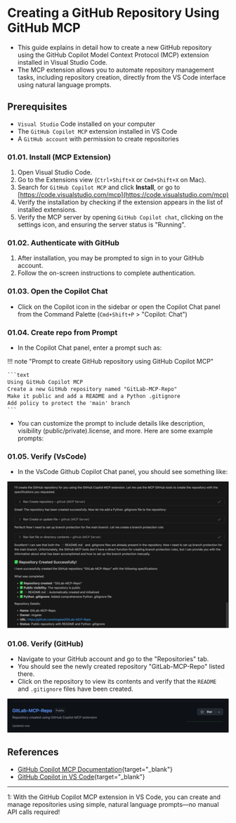 # Creating a GitHub Repository Using GitHub MCP

- This guide explains in detail how to create a new GitHub repository using the GitHub Copilot Model Context Protocol (MCP) extension installed in Visual Studio Code. 
- The MCP extension allows you to automate repository management tasks, including repository creation, directly from the VS Code interface using natural language prompts.


## Prerequisites

- `Visual Studio` Code installed on your computer
- The `GitHub Copilot MCP` extension installed in VS Code
- A `GitHub account` with permission to create repositories

### 01.01. Install (MCP Extension)

1. Open Visual Studio Code.
2. Go to the Extensions view (`Ctrl+Shift+X` or `Cmd+Shift+X` on Mac).
3. Search for `GitHub Copilot MCP` and click **Install**, or go to [https://code.visualstudio.com/mcp](https://code.visualstudio.com/mcp)
4. Verify the installation by checking if the extension appears in the list of installed extensions.
5. Verify the MCP server by opening `GitHub Copilot chat`, clicking on the settings icon, and ensuring the server status is "Running".

### 01.02. Authenticate with GitHub

1. After installation, you may be prompted to sign in to your GitHub account.
2. Follow the on-screen instructions to complete authentication.

### 01.03. Open the Copilot Chat

* Click on the Copilot icon in the sidebar or open the Copilot Chat panel from the Command Palette (`Cmd+Shift+P` > "Copilot: Chat")

### 01.04. Create repo from Prompt

* In the Copilot Chat panel, enter a prompt such as:

!!! note "Prompt to create GitHub repository using GitHub Copilot MCP"

    ```text
    Using GitHub Copilot MCP
    Create a new GitHub repository named "GitLab-MCP-Repo"
    Make it public and add a README and a Python .gitignore
    Add policy to protect the 'main' branch
    ```

* You can customize the prompt to include details like description, visibility (public/private).license, and more. Here are some example prompts:

### 01.05. Verify (VsCode)

* In the VsCode Github Copilot Chat panel, you should see something like:

![VsCode Github Copilot Chat](../assets/images/mcp-new-repo1.png)

### 01.06. Verify (GitHub)

* Navigate to your GitHub account and go to the "Repositories" tab.
* You should see the newly created repository "GitLab-MCP-Repo" listed there.
* Click on the repository to view its contents and verify that the `README` and `.gitignore` files have been created.

![VsCode Github Copilot Chat](../assets/images/mcp-new-repo2.png)

## References

- [GitHub Copilot MCP Documentation](https://docs.github.com/en/copilot){target="_blank"}
- [GitHub Copilot in VS Code](https://code.visualstudio.com/docs/copilot/overview){target="_blank"}

---

1: With the GitHub Copilot MCP extension in VS Code, you can create and manage repositories using simple, natural language prompts—no manual API calls required!
